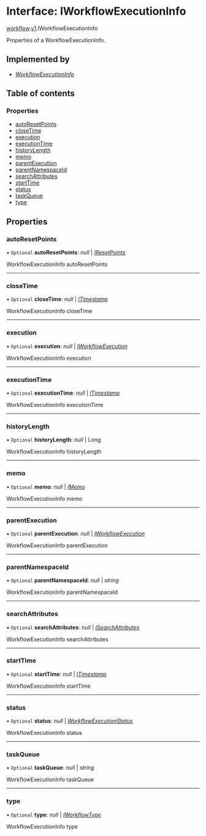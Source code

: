 # Interface: IWorkflowExecutionInfo

[workflow](../modules/proto.temporal.api.workflow.md).[v1](../modules/proto.temporal.api.workflow.v1.md).IWorkflowExecutionInfo

Properties of a WorkflowExecutionInfo.

## Implemented by

* [*WorkflowExecutionInfo*](../classes/proto.temporal.api.workflow.v1.workflowexecutioninfo.md)

## Table of contents

### Properties

- [autoResetPoints](proto.temporal.api.workflow.v1.iworkflowexecutioninfo.md#autoresetpoints)
- [closeTime](proto.temporal.api.workflow.v1.iworkflowexecutioninfo.md#closetime)
- [execution](proto.temporal.api.workflow.v1.iworkflowexecutioninfo.md#execution)
- [executionTime](proto.temporal.api.workflow.v1.iworkflowexecutioninfo.md#executiontime)
- [historyLength](proto.temporal.api.workflow.v1.iworkflowexecutioninfo.md#historylength)
- [memo](proto.temporal.api.workflow.v1.iworkflowexecutioninfo.md#memo)
- [parentExecution](proto.temporal.api.workflow.v1.iworkflowexecutioninfo.md#parentexecution)
- [parentNamespaceId](proto.temporal.api.workflow.v1.iworkflowexecutioninfo.md#parentnamespaceid)
- [searchAttributes](proto.temporal.api.workflow.v1.iworkflowexecutioninfo.md#searchattributes)
- [startTime](proto.temporal.api.workflow.v1.iworkflowexecutioninfo.md#starttime)
- [status](proto.temporal.api.workflow.v1.iworkflowexecutioninfo.md#status)
- [taskQueue](proto.temporal.api.workflow.v1.iworkflowexecutioninfo.md#taskqueue)
- [type](proto.temporal.api.workflow.v1.iworkflowexecutioninfo.md#type)

## Properties

### autoResetPoints

• `Optional` **autoResetPoints**: *null* \| [*IResetPoints*](proto.temporal.api.workflow.v1.iresetpoints.md)

WorkflowExecutionInfo autoResetPoints

___

### closeTime

• `Optional` **closeTime**: *null* \| [*ITimestamp*](proto.google.protobuf.itimestamp.md)

WorkflowExecutionInfo closeTime

___

### execution

• `Optional` **execution**: *null* \| [*IWorkflowExecution*](proto.temporal.api.common.v1.iworkflowexecution.md)

WorkflowExecutionInfo execution

___

### executionTime

• `Optional` **executionTime**: *null* \| [*ITimestamp*](proto.google.protobuf.itimestamp.md)

WorkflowExecutionInfo executionTime

___

### historyLength

• `Optional` **historyLength**: *null* \| Long

WorkflowExecutionInfo historyLength

___

### memo

• `Optional` **memo**: *null* \| [*IMemo*](proto.temporal.api.common.v1.imemo.md)

WorkflowExecutionInfo memo

___

### parentExecution

• `Optional` **parentExecution**: *null* \| [*IWorkflowExecution*](proto.temporal.api.common.v1.iworkflowexecution.md)

WorkflowExecutionInfo parentExecution

___

### parentNamespaceId

• `Optional` **parentNamespaceId**: *null* \| *string*

WorkflowExecutionInfo parentNamespaceId

___

### searchAttributes

• `Optional` **searchAttributes**: *null* \| [*ISearchAttributes*](proto.temporal.api.common.v1.isearchattributes.md)

WorkflowExecutionInfo searchAttributes

___

### startTime

• `Optional` **startTime**: *null* \| [*ITimestamp*](proto.google.protobuf.itimestamp.md)

WorkflowExecutionInfo startTime

___

### status

• `Optional` **status**: *null* \| [*WorkflowExecutionStatus*](../enums/proto.temporal.api.enums.v1.workflowexecutionstatus.md)

WorkflowExecutionInfo status

___

### taskQueue

• `Optional` **taskQueue**: *null* \| *string*

WorkflowExecutionInfo taskQueue

___

### type

• `Optional` **type**: *null* \| [*IWorkflowType*](proto.temporal.api.common.v1.iworkflowtype.md)

WorkflowExecutionInfo type
